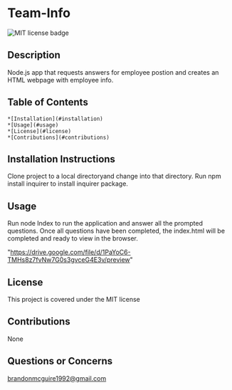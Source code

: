 # Team-Info
  
  ![MIT license badge](https://img.shields.io/badge/license-MIT-green)

  ## Description

  Node.js app that requests answers for employee postion and creates an HTML webpage with employee info.

  ## Table of Contents
    *[Installation](#installation)
    *[Usage](#usage)
    *[License](#license)
    *[Contributions](#contributions)

  
  ## Installation Instructions
  Clone project to a local directoryand change into that directory. Run npm install inquirer to install inquirer package.

  ## Usage
  Run node Index to run the application and answer all the prompted questions. Once all questions have been completed, the index.html will be completed and ready to view in the browser.

  "https://drive.google.com/file/d/1PaYoC6-TMHs8z7fvNw7G0s3gvceG4E3v/preview"

  ## License 
  This project is covered under the MIT license 

  ## Contributions
  None

  ## Questions or Concerns
  [brandonmcguire1992@gmail.com](mailto:brandonmcguire1992@gmail.com)
  